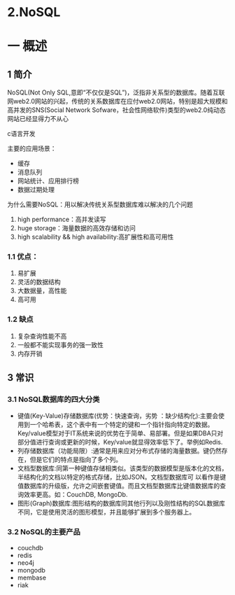 # 2.NoSQL

# 一 概述
## 1 简介

NoSQL(Not Only SQL,意即“不仅仅是SQL”)，泛指非关系型的数据库。随着互联网web2.0网站的兴起，传统的关系数据库在应付web2.0网站，特别是超大规模和高并发的SNS(Social Network Sofware，社会性网络软件)类型的web2.0纯动态网站已经显得力不从心

c语言开发

主要的应用场景：
- 缓存
- 消息队列
- 网站统计、应用排行榜
- 数据过期处理


为什么需要NoSQL：用以解决传统关系型数据库难以解决的几个问题
1. high performance：高并发读写
2. huge storage：海量数据的高效存储和访问
3. high scalability && high availability:高扩展性和高可用性


### 1.1 优点：
1. 易扩展
2. 灵活的数据结构
3. 大数据量，高性能
4. 高可用

### 1.2 缺点
1. 复杂查询性能不高
2. 一般都不能实现事务的强一致性
3. 内存开销

## 3 常识
### 3.1 NoSQL数据库的四大分类
- 键值(Key-Value)存储数据库(优势：快速查询，劣势 ：缺少结构化):主要会使用到一个哈希表，这个表中有一个特定的键和一个指针指向特定的数据。Key/value模型对于IT系统来说的优势在于简单、易部署。但是如果DBA只对部分值进行查询或更新的时候，Key/value就显得效率低下了。举例如Redis.
- 列存储数据库（功能局限）:通常是用来应对分布式存储的海量数据。键仍然存在，但是它们的特点是指向了多个列。
- 文档型数据库:同第一种键值存储相类似。该类型的数据模型是版本化的文档，半结构化的文档以特定的格式存储，比如JSON。文档型数据库可 以看作是键值数据库的升级版，允许之间嵌套键值。而且文档型数据库比键值数据库的查询效率更高。如：CouchDB, MongoDb. 
- 图形(Graph)数据库:图形结构的数据库同其他行列以及刚性结构的SQL数据库不同，它是使用灵活的图形模型，并且能够扩展到多个服务器上。

### 3.2 NoSQL的主要产品
- couchdb
- redis
- neo4j
- mongodb
- membase
- riak